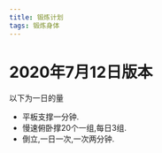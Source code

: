 ```yaml
---
title: 锻炼计划
tags: 锻炼身体
---
```


# 2020年7月12日版本
以下为一日的量  
* 平板支撑一分钟.
* 慢速俯卧撑20个一组,每日3组.
* 倒立,一日一次,一次两分钟.

